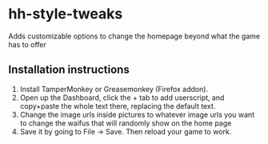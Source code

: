 # hh-style-tweaks

Adds customizable options to change the homepage beyond what the game has to offer

## Installation instructions

1. Install TamperMonkey or Greasemonkey (Firefox addon).
2. Open up the Dashboard, click the + tab to add userscript, and copy+paste the whole text there, replacing the default text.
3. Change the image urls inside pictures to whatever image urls you want to change the waifus that will randomly show on the home page
4. Save it by going to File -> Save. Then reload your game to work.
